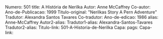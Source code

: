 Numero: 501
title: A História de Nerilka
Autor: Anne McCaffrey
Co-autor: 
Ano-de-Publicacao: 1999
Titulo-original: "Nerilkas Story A Pern Adventure"
Tradutor: Alexandra Santos Tavares
Co-tradutor: 
Ano-de-edicao: 1986
alias: Anne-McCaffrey
Autor2-alias: 
Tradutor1-alias: Alexandra-Santos-Tavares
Tradutor2-alias: 
Titulo-link: 501-A-Historia-de-Nerilka
Capa: 
pags: 
Capa-link: 
